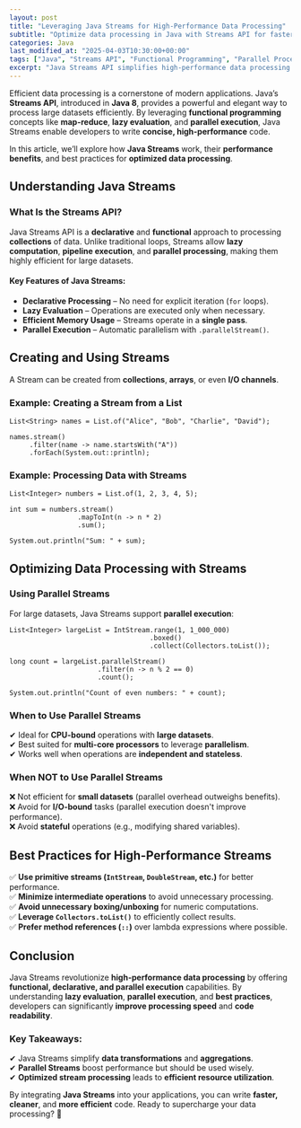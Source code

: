 ```yaml
---
layout: post
title: "Leveraging Java Streams for High-Performance Data Processing"
subtitle: "Optimize data processing in Java with Streams API for faster and more efficient computations."
categories: Java
last_modified_at: "2025-04-03T10:30:00+00:00"
tags: ["Java", "Streams API", "Functional Programming", "Parallel Processing", "Performance Optimization"]
excerpt: "Java Streams API simplifies high-performance data processing through functional programming, lazy evaluation, and parallel execution. Learn how to use Streams efficiently for real-world applications."
---
```

Efficient data processing is a cornerstone of modern applications. Java’s **Streams API**, introduced in **Java 8**, provides a powerful and elegant way to process large datasets efficiently. By leveraging **functional programming** concepts like **map-reduce**, **lazy evaluation**, and **parallel execution**, Java Streams enable developers to write **concise, high-performance** code.

In this article, we’ll explore how **Java Streams** work, their **performance benefits**, and best practices for **optimized data processing**.

## Understanding Java Streams

### What Is the Streams API?

Java Streams API is a **declarative** and **functional** approach to processing **collections** of data. Unlike traditional loops, Streams allow **lazy computation**, **pipeline execution**, and **parallel processing**, making them highly efficient for large datasets.

#### Key Features of Java Streams:

- **Declarative Processing** – No need for explicit iteration (`for` loops).
- **Lazy Evaluation** – Operations are executed only when necessary.
- **Efficient Memory Usage** – Streams operate in a **single pass**.
- **Parallel Execution** – Automatic parallelism with `.parallelStream()`.

## Creating and Using Streams

A Stream can be created from **collections**, **arrays**, or even **I/O channels**.

### Example: Creating a Stream from a List

```
List<String> names = List.of("Alice", "Bob", "Charlie", "David");

names.stream()
     .filter(name -> name.startsWith("A"))
     .forEach(System.out::println);
```

### Example: Processing Data with Streams

```
List<Integer> numbers = List.of(1, 2, 3, 4, 5);

int sum = numbers.stream()
                 .mapToInt(n -> n * 2)
                 .sum();

System.out.println("Sum: " + sum);
```

## Optimizing Data Processing with Streams

### Using Parallel Streams

For large datasets, Java Streams support **parallel execution**:

```
List<Integer> largeList = IntStream.range(1, 1_000_000)
                                   .boxed()
                                   .collect(Collectors.toList());

long count = largeList.parallelStream()
                      .filter(n -> n % 2 == 0)
                      .count();

System.out.println("Count of even numbers: " + count);
```

### When to Use Parallel Streams

✔ Ideal for **CPU-bound** operations with **large datasets**.  
✔ Best suited for **multi-core processors** to leverage **parallelism**.  
✔ Works well when operations are **independent and stateless**.

### When NOT to Use Parallel Streams

❌ Not efficient for **small datasets** (parallel overhead outweighs benefits).  
❌ Avoid for **I/O-bound** tasks (parallel execution doesn't improve performance).  
❌ Avoid **stateful** operations (e.g., modifying shared variables).

## Best Practices for High-Performance Streams

✅ **Use primitive streams (`IntStream`, `DoubleStream`, etc.)** for better performance.  
✅ **Minimize intermediate operations** to avoid unnecessary processing.  
✅ **Avoid unnecessary boxing/unboxing** for numeric computations.  
✅ **Leverage `Collectors.toList()`** to efficiently collect results.  
✅ **Prefer method references (`::`)** over lambda expressions where possible.

## Conclusion

Java Streams revolutionize **high-performance data processing** by offering **functional, declarative, and parallel execution** capabilities. By understanding **lazy evaluation**, **parallel execution**, and **best practices**, developers can significantly **improve processing speed** and **code readability**.

### Key Takeaways:
✔ Java Streams simplify **data transformations** and **aggregations**.  
✔ **Parallel Streams** boost performance but should be used wisely.  
✔ **Optimized stream processing** leads to **efficient resource utilization**.

By integrating **Java Streams** into your applications, you can write **faster, cleaner**, and **more efficient** code. Ready to supercharge your data processing? 🚀
